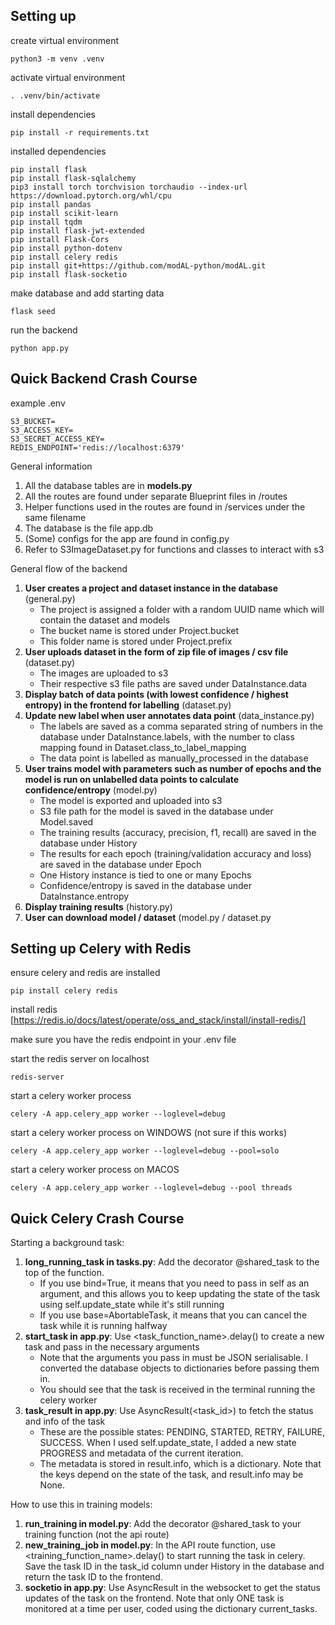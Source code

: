 ## Setting up
create virtual environment
```
python3 -m venv .venv
```
activate virtual environment
```
. .venv/bin/activate
```
install dependencies
```
pip install -r requirements.txt
```
installed dependencies
```
pip install flask
pip install flask-sqlalchemy
pip3 install torch torchvision torchaudio --index-url https://download.pytorch.org/whl/cpu
pip install pandas
pip install scikit-learn
pip install tqdm
pip install flask-jwt-extended
pip install Flask-Cors
pip install python-dotenv
pip install celery redis
pip install git+https://github.com/modAL-python/modAL.git
pip install flask-socketio
```

make database and add starting data
```
flask seed
```
run the backend
```
python app.py
```

## Quick Backend Crash Course
example .env
```
S3_BUCKET=
S3_ACCESS_KEY=
S3_SECRET_ACCESS_KEY=
REDIS_ENDPOINT='redis://localhost:6379'

```
General information
1. All the database tables are in **models.py**
2. All the routes are found under separate Blueprint files in /routes
3. Helper functions used in the routes are found in /services under the same filename
4. The database is the file app.db
5. (Some) configs for the app are found in config.py
6. Refer to S3ImageDataset.py for functions and classes to interact with s3

General flow of the backend
1. **User creates a project and dataset instance in the database** (general.py)
    - The project is assigned a folder with a random UUID name which will contain the dataset and models
    - The bucket name is stored under Project.bucket
    - This folder name is stored under Project.prefix
2. **User uploads dataset in the form of zip file of images / csv file** (dataset.py)
    - The images are uploaded to s3
    - Their respective s3 file paths are saved under DataInstance.data
3. **Display batch of data points (with lowest confidence / highest entropy) in the frontend for labelling** (dataset.py)
4. **Update new label when user annotates data point** (data_instance.py)
    - The labels are saved as a comma separated string of numbers in the database under DataInstance.labels, with the number to class mapping found in Dataset.class_to_label_mapping
    - The data point is labelled as manually_processed in the database
5. **User trains model with parameters such as number of epochs and the model is run on unlabelled data points to calculate confidence/entropy** (model.py)
    - The model is exported and uploaded into s3
    - S3 file path for the model is saved in the database under Model.saved
    - The training results (accuracy, precision, f1, recall) are saved in the database under History
    - The results for each epoch (training/validation accuracy and loss) are saved in the database under Epoch
    - One History instance is tied to one or many Epochs
    - Confidence/entropy is saved in the database under DataInstance.entropy
6. **Display training results** (history.py)
7. **User can download model / dataset** (model.py / dataset.py


## Setting up Celery with Redis
ensure celery and redis are installed 
```
pip install celery redis
```

install redis [https://redis.io/docs/latest/operate/oss_and_stack/install/install-redis/]


make sure you have the redis endpoint in your .env file


start the redis server on localhost
```
redis-server
```
start a celery worker process
```
celery -A app.celery_app worker --loglevel=debug
```

start a celery worker process on WINDOWS (not sure if this works)
```
celery -A app.celery_app worker --loglevel=debug --pool=solo
```

start a celery worker process on MACOS
```
celery -A app.celery_app worker --loglevel=debug --pool threads
```

## Quick Celery Crash Course
Starting a background task:
1. **long_running_task in tasks.py**: Add the decorator @shared_task to the top of the function. 
    - If you use bind=True, it means that you need to pass in self as an argument, and this allows you to keep updating the state of the task using self.update_state while it's still running
    - If you use base=AbortableTask, it means that you can cancel the task while it is running halfway
2. **start_task in app.py**: Use <task_function_name>.delay() to create a new task and pass in the necessary arguments
    - Note that the arguments you pass in must be JSON serialisable. I converted the database objects to dictionaries before passing them in.
    - You should see that the task is received in the terminal running the celery worker
3. **task_result in app.py**: Use AsyncResult(<task_id>) to fetch the status and info of the task
    - These are the possible states: PENDING, STARTED, RETRY, FAILURE, SUCCESS. When I used self.update_state, I added a new state PROGRESS and metadata of the current iteration. 
    - The metadata is stored in result.info, which is a dictionary. Note that the keys depend on the state of the task, and result.info may be None.

How to use this in training models:
1. **run_training in model.py**: Add the decorator @shared_task to your training function (not the api route)
2. **new_training_job in model.py**: In the API route function, use <training_function_name>.delay() to start running the task in celery. Save the task ID in the task_id column under History in the database and return the task ID to the frontend.
3. **socketio in app.py**: Use AsyncResult in the websocket to get the status updates of the task on the frontend. Note that only ONE task is monitored at a time per user, coded using the dictionary current_tasks.
